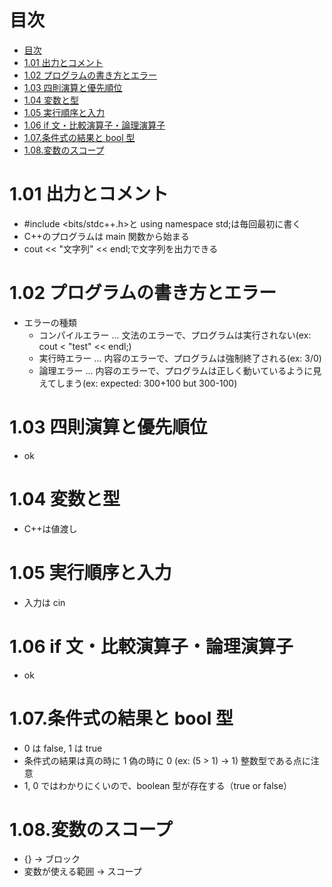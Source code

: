 # 目次

- [目次](#目次)
- [1.01 出力とコメント](#101-出力とコメント)
- [1.02 プログラムの書き方とエラー](#102-プログラムの書き方とエラー)
- [1.03 四則演算と優先順位](#103-四則演算と優先順位)
- [1.04 変数と型](#104-変数と型)
- [1.05 実行順序と入力](#105-実行順序と入力)
- [1.06 if 文・比較演算子・論理演算子](#106-if-文比較演算子論理演算子)
- [1.07.条件式の結果と bool 型](#107条件式の結果と-bool-型)
- [1.08.変数のスコープ](#108変数のスコープ)

# 1.01 出力とコメント

- #include <bits/stdc++.h>と using namespace std;は毎回最初に書く
- C++のプログラムは main 関数から始まる
- cout << "文字列" << endl;で文字列を出力できる

# 1.02 プログラムの書き方とエラー

- エラーの種類
  - コンパイルエラー ... 文法のエラーで、プログラムは実行されない(ex: cout < "test" << endl;)
  - 実行時エラー ... 内容のエラーで、プログラムは強制終了される(ex: 3/0)
  - 論理エラー ... 内容のエラーで、プログラムは正しく動いているように見えてしまう(ex: expected: 300+100 but 300-100)

# 1.03 四則演算と優先順位

- ok

# 1.04 変数と型

- C++は値渡し

# 1.05 実行順序と入力

- 入力は cin

# 1.06 if 文・比較演算子・論理演算子

- ok

# 1.07.条件式の結果と bool 型

- 0 は false, 1 は true
- 条件式の結果は真の時に 1 偽の時に 0 (ex: (5 > 1) -> 1) 整数型である点に注意
- 1, 0 ではわかりにくいので、boolean 型が存在する（true or false）

# 1.08.変数のスコープ

- {} -> ブロック
- 変数が使える範囲 -> スコープ
